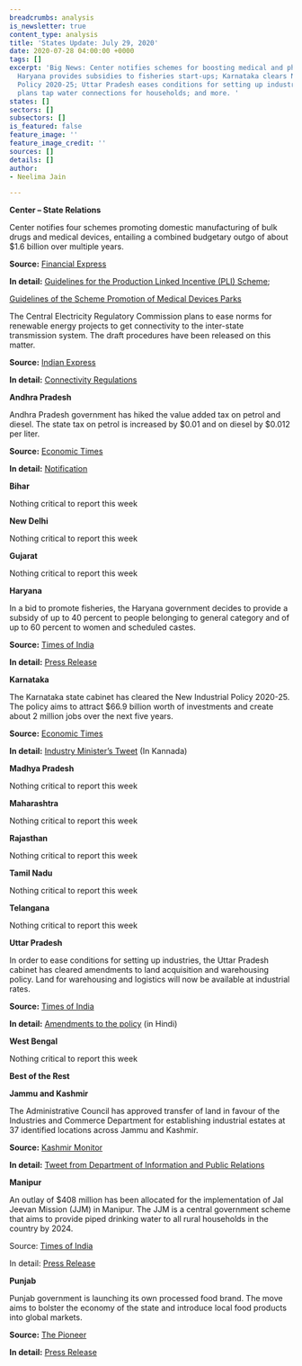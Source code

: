 ```yaml
---
breadcrumbs: analysis
is_newsletter: true
content_type: analysis
title: 'States Update: July 29, 2020'
date: 2020-07-28 04:00:00 +0000
tags: []
excerpt: 'Big News: Center notifies schemes for boosting medical and pharma manufacturing;
  Haryana provides subsidies to fisheries start-ups; Karnataka clears New Industrial
  Policy 2020-25; Uttar Pradesh eases conditions for setting up industries; Manipur
  plans tap water connections for households; and more. '
states: []
sectors: []
subsectors: []
is_featured: false
feature_image: ''
feature_image_credit: ''
sources: []
details: []
author:
- Neelima Jain

---
```

**Center – State Relations**

Center notifies four schemes promoting domestic manufacturing of bulk drugs and medical devices, entailing a combined budgetary outgo of about $1.6 billion over multiple years.

**Source:** [Financial Express](https://www.financialexpress.com/industry/govt-notifies-incentive-schemes-for-api-medical-devices-manufacturing-check-details/2033277/)

**In detail:** [Guidelines for the Production Linked Incentive (PLI) Scheme](https://pharmaceuticals.gov.in/sites/default/files/Guidelines%20for%20the%20Production%20Linked%20Incentive%20%28PLI%29%20Scheme%20for%20promotion%20of.pdf);

[Guidelines of the Scheme Promotion of Medical Devices Parks](https://pharmaceuticals.gov.in/sites/default/files/Guidelines%20of%20the%20Scheme%20Promotion%20of%20Medical%20Devices%20Parks.pdf)

The Central Electricity Regulatory Commission plans to ease norms for renewable energy projects to get connectivity to the inter-state transmission system. The draft procedures have been released on this matter.

**Source:** [Indian Express](https://indianexpress.com/article/business/economy/cerc-plans-to-ease-norms-for-renewable-energy-projects-to-get-ists-connectivity/)

**In detail:** [Connectivity Regulations](http://www.cercind.gov.in/2020/draft_reg/Draft%20RE%20Connectivity%20Procedure.pdf)

**Andhra Pradesh**

Andhra Pradesh government has hiked the value added tax on petrol and diesel. The state tax on petrol is increased by $0.01 and on diesel by $0.012 per liter.

**Source:** [Economic Times](https://energy.economictimes.indiatimes.com/news/oil-and-gas/andhra-pradesh-hikes-vat-on-diesel-petrol-to-overcome-financial-stress/77076415)

**In detail:** [Notification](https://apct.gov.in/apportal/index.aspx)

**Bihar**

Nothing critical to report this week

**New Delhi**

Nothing critical to report this week

**Gujarat**

Nothing critical to report this week

**Haryana**

In a bid to promote fisheries, the Haryana government decides to provide a subsidy of up to 40 percent to people belonging to general category and of up to 60 percent to women and scheduled castes.

**Source:** [Times of India](https://timesofindia.indiatimes.com/city/chandigarh/haryana-to-give-subsidy-to-promote-fisheries/articleshow/77116852.cms)

**In detail:** [Press Release](https://prharyana.gov.in/en/in-a-bid-to-promote-fisheries-haryana-government-is-giving-a-subsidy-of-up-to-40-percent-to-the-0)

**Karnataka**

The Karnataka state cabinet has cleared the New Industrial Policy 2020-25. The policy aims to attract $66.9 billion worth of investments and create about 2 million jobs over the next five years.

**Source:** [Economic Times](https://economictimes.indiatimes.com/news/economy/policy/new-industrial-policy-for-karnataka-business-turnover-jobs-added-to-decide-state-sops/articleshow/77140345.cms)

**In detail:** [Industry Minister’s Tweet](https://twitter.com/JagadishShettar/status/1286543246659694592?s=20) (In Kannada)

**Madhya Pradesh**

Nothing critical to report this week

**Maharashtra**

Nothing critical to report this week

**Rajasthan**

Nothing critical to report this week

**Tamil Nadu**

Nothing critical to report this week

**Telangana**

Nothing critical to report this week

**Uttar Pradesh**

In order to ease conditions for setting up industries, the Uttar Pradesh cabinet has cleared amendments to land acquisition and warehousing policy. Land for warehousing and logistics will now be available at industrial rates.

**Source:** [Times of India](https://timesofindia.indiatimes.com/city/lucknow/industry-rate-on-land-purchase-for-warehousing-and-logistics/articleshow/77137067.cms)

**In detail:** [Amendments to the policy](http://www.udyogbandhu.com/DataFiles/CMS/file/id6_547_22072019.pdf) (in Hindi)

**West Bengal**

Nothing critical to report this week

**Best of the Rest**

**Jammu and Kashmir**

The Administrative Council has approved transfer of land in favour of the Industries and Commerce Department for establishing industrial estates at 37 identified locations across Jammu and Kashmir.

**Source:** [Kashmir Monitor](https://www.thekashmirmonitor.net/over-9600-kanals-transferred-to-ic-dept-to-establish-37-industrial-estates-across-jk/)

**In detail:** [Tweet from Department of Information and Public Relations](https://twitter.com/diprjk/status/1286626683001298945?s=20)

**Manipur**

An outlay of $408 million has been allocated for the implementation of Jal Jeevan Mission (JJM) in Manipur. The JJM is a central government scheme that aims to provide piped drinking water to all rural households in the country by 2024.

Source: [Times of India](https://timesofindia.indiatimes.com/india/pm-modi-lays-foundation-stone-for-manipur-water-supply-project/articleshow/77122010.cms)

In detail: [Press Release](https://pib.gov.in/PressReleasePage.aspx?PRID=1640343)

**Punjab**

Punjab government is launching its own processed food brand. The move aims to bolster the economy of the state and introduce local food products into global markets.

**Source:** [The Pioneer](https://www.dailypioneer.com/2020/state-editions/punjab-to-launch-its-own-processed-food-brand----five-rivers---.html)

**In detail:** [Press Release](http://diprpunjab.gov.in/?q=content/punjab-launch-its-own-processed-food-brand-%E2%80%98five-rivers%E2%80%99)
